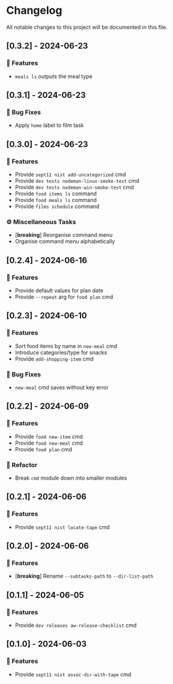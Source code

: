 # Changelog

All notable changes to this project will be documented in this file.

## [0.3.2] - 2024-06-23

### 🚀 Features

- `meals ls` outputs the meal type

## [0.3.1] - 2024-06-23

### 🐛 Bug Fixes

- Apply `home` label to film task

## [0.3.0] - 2024-06-23

### 🚀 Features

- Provide `sept11 nist add-uncategorized` cmd
- Provide `dev tests nodeman-linux-smoke-test` cmd
- Provide `dev tests nodeman-win-smoke-test` cmd
- Provide `food items ls` command
- Provide `food meals ls` command
- Provide `films schedule` command

### ⚙️ Miscellaneous Tasks

- [**breaking**] Reorganise command menu
- Organise command menu alphabetically

## [0.2.4] - 2024-06-16

### 🚀 Features

- Provide default values for plan date
- Provide `--repeat` arg for `food plan` cmd

## [0.2.3] - 2024-06-10

### 🚀 Features

- Sort food items by name in `new-meal` cmd
- Introduce categories/type for snacks
- Provide `add-shopping-item` cmd

### 🐛 Bug Fixes

- `new-meal` cmd saves without key error

## [0.2.2] - 2024-06-09

### 🚀 Features

- Provide `food new-item` cmd
- Provide `food new-meal` cmd
- Provide `food plan` cmd

### 🚜 Refactor

- Break `cmd` module down into smaller modules

## [0.2.1] - 2024-06-06

### 🚀 Features

- Provide `sept11 nist locate-tape` cmd

## [0.2.0] - 2024-06-06

### 🚀 Features

- [**breaking**] Rename `--subtasks-path` to `--dir-list-path`

## [0.1.1] - 2024-06-05

### 🚀 Features

- Provide `dev releases aw-release-checklist` cmd

## [0.1.0] - 2024-06-03

### 🚀 Features

- Provide `sept11 nist assoc-dir-with-tape` cmd

